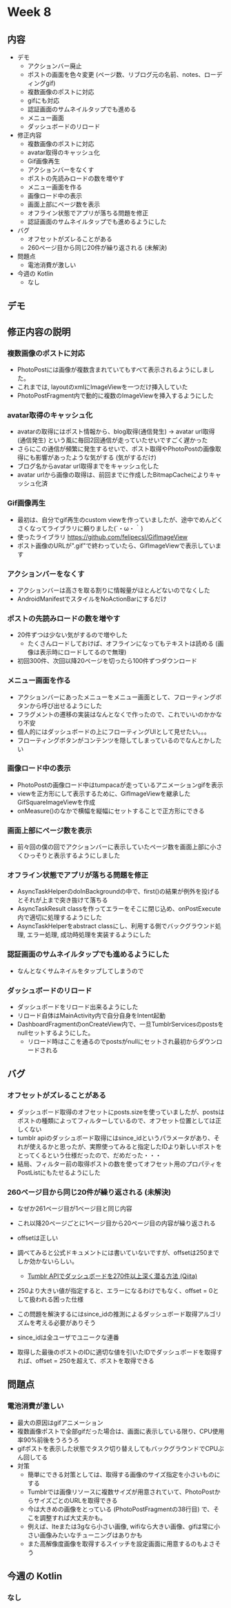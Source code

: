 # Week 8
## 内容
- デモ
    - アクションバー廃止
    - ポストの画面を色々変更 (ページ数、リブログ元の名前、notes、ローディングgif)
    - 複数画像のポストに対応
    - gifにも対応
    - 認証画面のサムネイルタップでも進める
    - メニュー画面
    - ダッシュボードのリロード
- 修正内容
    - 複数画像のポストに対応
    - avatar取得のキャッシュ化
    - Gif画像再生
    - アクションバーをなくす
    - ポストの先読みロードの数を増やす
    - メニュー画面を作る
    - 画像ロード中の表示
    - 画面上部にページ数を表示
    - オフライン状態でアプリが落ちる問題を修正
    - 認証画面のサムネイルタップでも進めるようにした
- バグ
    - オフセットがズレることがある
    - 260ページ目から同じ20件が繰り返される (未解決)
- 問題点
    - 電池消費が激しい
- 今週の Kotlin
    - なし
  

## デモ

## 修正内容の説明
### 複数画像のポストに対応
- PhotoPostには画像が複数含まれていてもすべて表示されるようにしました。
- これまでは, layoutのxmlにImageViewを一つだけ挿入していた
- PhotoPostFragment内で動的に複数のImageViewを挿入するようにした

### avatar取得のキャッシュ化
- avatarの取得にはポスト情報から、blog取得(通信発生) -> avatar url取得 (通信発生) という風に毎回2回通信が走っていたせいですごく遅かった
- さらにこの通信が頻繁に発生するせいで、ポスト取得やPhotoPostの画像取得にも影響があったような気がする (気がするだけ)
- ブログ名からavatar url取得までをキャッシュ化した
- avatar urlから画像の取得は、前回までに作成したBitmapCacheによりキャッシュ化済

### Gif画像再生
- 最初は、自分でgif再生のcustom viewを作っていましたが、途中でめんどくさくなってライブラリに頼りました(´・ω・｀)
- 使ったライブラリ https://github.com/felipecsl/GifImageView
- ポスト画像のURLが".gif"で終わっていたら、GifImageViewで表示しています

### アクションバーをなくす
- アクションバーは高さを取る割りに情報量がほとんどないのでなくした
- AndroidManifestでスタイルをNoActionBarにするだけ

### ポストの先読みロードの数を増やす
- 20件ずつは少ない気がするので増やした
    - たくさんロードしておけば、オフラインになってもテキストは読める (画像は表示時にロードしてるので無理)
- 初回300件、次回以降20ページを切ったら100件ずつダウンロード 
 
### メニュー画面を作る
- アクションバーにあったメニューをメニュー画面として、フローティングボタンから呼び出せるようにした
- フラグメントの遷移の実装はなんとなくで作ったので、これでいいのかかなり不安
- 個人的にはダッシュボードの上にフローティングUIとして見せたい。。。
- フローティングボタンがコンテンツを隠してしまっているのでなんとかしたい

### 画像ロード中の表示
- PhotoPostの画像ロード中はtumpacaが走っているアニメーションgifを表示
- viewを正方形にして表示するために、GifImageViewを継承したGifSquareImageViewを作成
- onMeasure()のなかで横幅を縦幅にセットすることで正方形にできる

### 画面上部にページ数を表示
- 前々回の僕の回でアクションバーに表示していたページ数を画面上部に小さくひっそりと表示するようにしました

### オフライン状態でアプリが落ちる問題を修正
- AsyncTaskHelperのdoInBackgroundの中で、first()の結果が例外を投げるとそれが上まで突き抜けて落ちる
- AsyncTaskResult classを作ってエラーをそこに閉じ込め、onPostExecute内で適切に処理するようにした
- AsyncTaskHelperをabstract classにし、利用する側でバックグラウンド処理, エラー処理, 成功時処理を実装するようにした
 
### 認証画面のサムネイルタップでも進めるようにした
- なんとなくサムネイルをタップしてしまうので

### ダッシュボードのリロード
- ダッシュボードをリロード出来るようにした
- リロード自体はMainActivity内で自分自身をIntent起動
- DashboardFragmentのonCreateView内で、一旦TumblrServicesのpostsをnullセットするようにした。
    - リロード時はここを通るのでpostsがnullにセットされ最初からダウンロードされる

## バグ
### オフセットがズレることがある
- ダッシュボード取得のオフセットにposts.sizeを使っていましたが、postsはポストの種類によってフィルターしているので、オフセット位置としては正しくない
- tumblr apiのダッシュボード取得にはsince_idというパラメータがあり、それが使えるかと思ったが、実際使ってみると指定したIDより新しいポストをとってくるという仕様だったので、だめだった・・・
- 結局、フィルター前の取得ポストの数を使ってオフセット用のプロパティをPostListにもたせるようにした

### 260ページ目から同じ20件が繰り返される (未解決)
- なぜか261ページ目が1ページ目と同じ内容
- これ以降20ページごとに1ページ目から20ページ目の内容が繰り返される
- offsetは正しい

- 調べてみると公式ドキュメントには書いていないですが、offsetは250までしか効かないらしい。
    - [Tumblr APIでダッシュボードを270件以上深く潜る方法 (Qiita)](http://qiita.com/newton/items/57ed217a7b486c2a52ba)
- 250より大きい値が指定すると、エラーになるわけでもなく、offset = 0として扱われる困った仕様
- この問題を解決するにはsince_idの推測によるダッシュボード取得アルゴリズムを考える必要がありそう
- since_idは全ユーザでユニークな連番
- 取得した最後のポストのIDに適切な値を引いたIDでダッシュボードを取得すれば、offset = 250を超えて、ポストを取得できる

## 問題点
### 電池消費が激しい
- 最大の原因はgifアニメーション
- 複数画像ポストで全部gifだった場合は、画面に表示している限り、CPU使用率90%前後をうろうろ
- gifポストを表示した状態でタスク切り替えしてもバックグラウンドでCPUぶん回してる
- 対策
    - 簡単にできる対策としては、取得する画像のサイズ指定を小さいものにする
    - Tumblrでは画像リソースに複数サイズが用意されていて、PhotoPostからサイズごとのURLを取得できる
    - 今は大きめの画像をとっている (PhotoPostFragmentの38行目) で、そこを調整すれば大丈夫かも。
    - 例えば、lteまたは3gなら小さい画像, wifiなら大きい画像、gifは常に小さい画像みたいなチューニングはありかも
    - また高解像度画像を取得するスイッチを設定画面に用意するのもよさそう

## 今週の Kotlin
### なし
